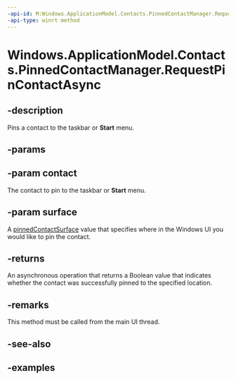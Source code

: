 ----api-id: M:Windows.ApplicationModel.Contacts.PinnedContactManager.RequestPinContactAsync(Windows.ApplicationModel.Contacts.Contact,Windows.ApplicationModel.Contacts.PinnedContactSurface)
-api-type: winrt method
---<!-- Method syntax.public IAsyncOperation<bool> PinnedContactManager.RequestPinContactAsync(Contact contact, PinnedContactSurface surface)--># Windows.ApplicationModel.Contacts.PinnedContactManager.RequestPinContactAsync## -descriptionPins a contact to the taskbar or **Start** menu.## -params## -param contactThe contact to pin to the taskbar or **Start** menu.## -param surfaceA [pinnedContactSurface](pinnedcontactsurface.md) value that specifies where in the Windows UI you would like to pin the contact.## -returnsAn asynchronous operation that returns a Boolean value that indicates whether the contact was successfully pinned to the specified location.## -remarksThis method must be called from the main UI thread.## -see-also## -examples